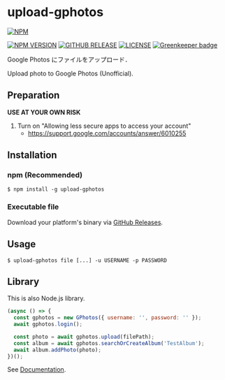 # upload-gphotos

[![NPM](https://nodei.co/npm/upload-gphotos.png?compact=true)](https://nodei.co/npm/upload-gphotos/)

[![NPM VERSION](https://img.shields.io/npm/v/upload-gphotos.svg?style=flat-square)](https://www.npmjs.com/package/upload-gphotos)
[![GITHUB RELEASE](https://img.shields.io/github/release/3846masa/upload-gphotos.svg?style=flat-square)](https://github.com/3846masa/upload-gphotos/releases)
[![LICENSE](https://img.shields.io/github/license/mashape/apistatus.svg?style=flat-square)](./LICENSE)
[![Greenkeeper badge](https://img.shields.io/badge/Greenkeeper-enabled-brightgreen.svg?style=flat-square)](https://greenkeeper.io/)

Google Photos にファイルをアップロード．

Upload photo to Google Photos (Unofficial).

## Preparation

**USE AT YOUR OWN RISK**

1. Turn on "Allowing less secure apps to access your account"
    - https://support.google.com/accounts/answer/6010255

## Installation

### npm (Recommended)
```
$ npm install -g upload-gphotos
```

### Executable file
Download your platform's binary via [GitHub Releases].

[GitHub Releases]: https://github.com/3846masa/upload-gphotos/releases

## Usage
```
$ upload-gphotos file [...] -u USERNAME -p PASSWORD
```

## Library
This is also Node.js library.

```js
(async () => {
  const gphotos = new GPhotos({ username: '', password: '' });
  await gphotos.login();

  const photo = await gphotos.upload(filePath);
  const album = await gphotos.searchOrCreateAlbum('TestAlbum');
  await album.addPhoto(photo);
})();
```

See [Documentation].

[Documentation]: https://3846masa.github.io/upload-gphotos/modules/_index_.html

